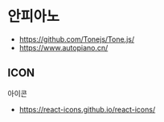 # 안피아노

- https://github.com/Tonejs/Tone.js/
- https://www.autopiano.cn/

## ICON

아이콘

- https://react-icons.github.io/react-icons/
